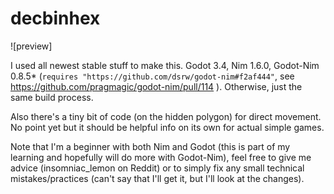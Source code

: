 # decbinhex

![preview]

I used all newest stable stuff to make this. Godot 3.4, Nim 1.6.0, Godot-Nim 0.8.5* (`requires "https://github.com/dsrw/godot-nim#f2af444"`, see https://github.com/pragmagic/godot-nim/pull/114 ). Otherwise, just the same build process.

Also there's a tiny bit of code (on the hidden polygon) for direct movement. No point yet but it should be helpful info on its own for actual simple games.

Note that I'm a beginner with both Nim and Godot (this is part of my learning and hopefully will do more with Godot-Nim), feel free to give me advice (insomniac_lemon on Reddit) or to simply fix any small technical mistakes/practices (can't say that I'll get it, but I'll look at the changes).
